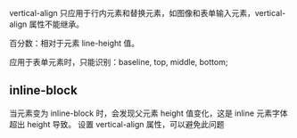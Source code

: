 vertical-align 只应用于行内元素和替换元素，如图像和表单输入元素，vertical-align 属性不能继承。

百分数：相对于元素 line-height 值。

应用于表单元素时，只能识别：baseline, top, middle, bottom;

## inline-block
当元素变为 inline-block 时，会发现父元素 height 值变化，这是 
inline 元素字体超出 height 导致。
设置 vertical-align 属性，可以避免此问题